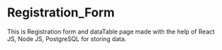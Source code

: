 # Registration_Form
This is Registration form and dataTable page made with the help of React JS, Node JS, PostgreSQL for storing data.
